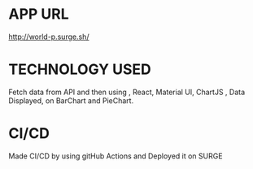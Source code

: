 # APP URL
http://world-p.surge.sh/


# TECHNOLOGY USED

Fetch data from API and then using , React, Material UI, ChartJS , Data Displayed, on BarChart
and PieChart. 

# CI/CD

Made CI/CD by using gitHub Actions and Deployed it on SURGE 